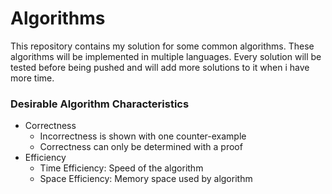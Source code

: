 # Algorithms

This repository contains my solution for some common algorithms. These algorithms will be implemented in multiple languages. Every solution will be tested before being pushed and will add more solutions to it when i have more time.

### Desirable Algorithm Characteristics

* Correctness
	- Incorrectness is shown with one counter-example
	- Correctness can only be determined with a proof
* Efficiency
	- Time Efficiency: 	Speed of the algorithm
	- Space Efficiency:	Memory space used by algorithm
